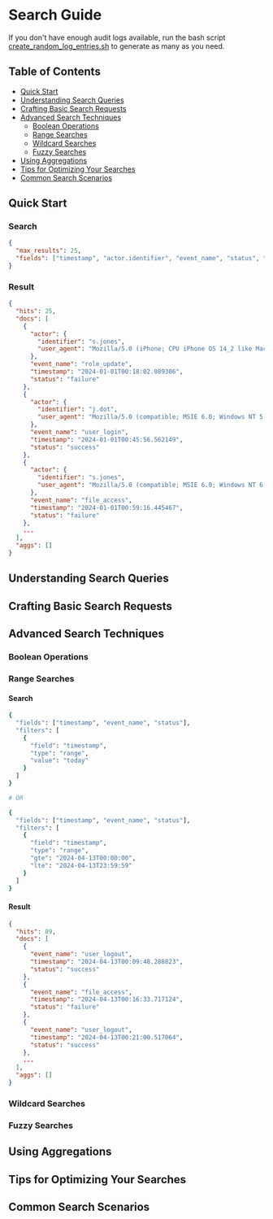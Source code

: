 # Search Guide
If you don't have enough audit logs available, run the bash script [create_random_log_entries.sh](create_random_log_entries.sh) to generate as many as you need.

## Table of Contents
- [Quick Start](#quick-start)
- [Understanding Search Queries](#understanding-search-queries)
- [Crafting Basic Search Requests](#crafting-basic-search-requests)
- [Advanced Search Techniques](#advanced-search-techniques)
    - [Boolean Operations](#boolean-operations)
    - [Range Searches](#range-searches)
    - [Wildcard Searches](#wildcard-searches)
    - [Fuzzy Searches](#fuzzy-searches)
- [Using Aggregations](#using-aggregations)
- [Tips for Optimizing Your Searches](#tips-for-optimizing-your-searches)
- [Common Search Scenarios](#common-search-scenarios)

## Quick Start
### Search
```json
{
  "max_results": 25,
  "fields": ["timestamp", "actor.identifier", "event_name", "status", "actor.user_agent"],
}
```

### Result
```json
{
  "hits": 25,
  "docs": [
    {
      "actor": {
        "identifier": "s.jones",
        "user_agent": "Mozilla/5.0 (iPhone; CPU iPhone OS 14_2 like Mac OS X) AppleWebKit/532.0 (KHTML, like Gecko) FxiOS/18.7c2467.0 Mobile/22A427 Safari/532.0"
      },
      "event_name": "role_update",
      "timestamp": "2024-01-01T00:18:02.089306",
      "status": "failure"
    },
    {
      "actor": {
        "identifier": "j.dot",
        "user_agent": "Mozilla/5.0 (compatible; MSIE 6.0; Windows NT 5.0; Trident/3.0)"
      },
      "event_name": "user_login",
      "timestamp": "2024-01-01T00:45:56.562149",
      "status": "success"
    },
    {
      "actor": {
        "identifier": "s.jones",
        "user_agent": "Mozilla/5.0 (compatible; MSIE 6.0; Windows NT 6.2; Trident/5.1)"
      },
      "event_name": "file_access",
      "timestamp": "2024-01-01T00:59:16.445467",
      "status": "failure"
    },
    ...
  ],
  "aggs": []
}

```
## Understanding Search Queries
## Crafting Basic Search Requests
## Advanced Search Techniques
### Boolean Operations
### Range Searches
#### Search
```bash
{
  "fields": ["timestamp", "event_name", "status"],
  "filters": [
    {
      "field": "timestamp",
      "type": "range",
      "value": "today"
    }
  ]
}

# OR

{
  "fields": ["timestamp", "event_name", "status"],
  "filters": [
    {
      "field": "timestamp",
      "type": "range",
      "gte": "2024-04-13T00:00:00",
      "lte": "2024-04-13T23:59:59"
    }
  ]
}
```
#### Result
```json
{
  "hits": 89,
  "docs": [
    {
      "event_name": "user_logout",
      "timestamp": "2024-04-13T00:09:48.288823",
      "status": "success"
    },
    {
      "event_name": "file_access",
      "timestamp": "2024-04-13T00:16:33.717124",
      "status": "failure"
    },
    {
      "event_name": "user_logout",
      "timestamp": "2024-04-13T00:21:00.517064",
      "status": "success"
    },
    ...
  ],
  "aggs": []
}
```
### Wildcard Searches
### Fuzzy Searches
## Using Aggregations
## Tips for Optimizing Your Searches
## Common Search Scenarios
### 
